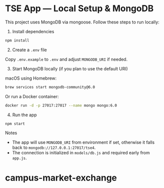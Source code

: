 # TSE App — Local Setup & MongoDB

This project uses MongoDB via mongoose. Follow these steps to run locally:

1. Install dependencies

```bash
npm install
```

2. Create a `.env` file

Copy `.env.example` to `.env` and adjust `MONGODB_URI` if needed.

3. Start MongoDB locally (if you plan to use the default URI)

macOS using Homebrew:

```bash
brew services start mongodb-community@6.0
```

Or run a Docker container:

```bash
docker run -d -p 27017:27017 --name mongo mongo:6.0
```

4. Run the app

```bash
npm start
```

Notes
- The app will use `MONGODB_URI` from environment if set, otherwise it falls back to `mongodb://127.0.0.1:27017/tse4`.
- The connection is initialized in `models/db.js` and required early from `app.js`.
# campus-market-exchange
